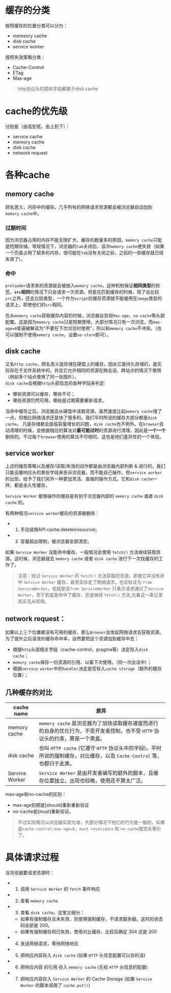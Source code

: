 # 缓存的分类

按照缓存的位置分类可以分为：
+ memeory cache
+ disk cache
+ service worker

按照失效策略分类：
+ Cache-Control
+ ETag
+ Max-age

> http协议头的那些字段都属于disk cache

# cache的优先级
分别是（由高到低，由上到下）：
+ service cache
+ memory cache
+ disk cache
+ network request

# 各种cache

## memory cache
顾名思义，内存中的缓存。几乎所有的网络请求资源都会被浏览器自动加到`memory cache`中。

### 过期时间
因为浏览器占用的内存不能无限扩大、缓存的数量多的原因，`memory cache`只能是短期存储。常规情况下，浏览器的`tab`关闭后，该次`memory cache`便失效（如果一个页面占用了超多的内存，很可能在`tab`没有关闭之前，之前的一些缓存就已经失效了）。

### 命中
`preloader`请求来的资源就会被放入`memory cache`，这种机制保证**相同类型**的标签，**`src`相同**的情况下只会请求一次资源。但是在匹配缓存的时候，除了会比较`src`之外，还会比较类型，一个作为`script`的缓存资源就不能被用在`image`类型的请求上，即使他们的`src`相同。

在从`memory cache`获取缓存内容的时候，浏览器会忽视`Max-age`，`no-cache`等头部配置。这是因为`memory cache`只是短期使用，大部分情况只有一次浏览，而`max-age=0`普遍被解读为“不要在下次浏览时使用”，所以和`memory cache`不冲突。（也可以强制不使用`memory cache`，设置`no-store`即可）。

## disk cache
又名`http cache`，顾名思义是存储在硬盘上的缓存，因此它是持久存储的，是实际存在于文件系统中的。并且它允许相同的资源在跨会话、跨站点的情况下使用（例如多个站点使用了同一张图片）。<br />
`disk cache`会根据`http`头部信息的各种字段来判定:
+ 哪些资源可以缓存，哪些不可；
+ 哪些资源仍然可用，哪些是过期需要重新请求。

当命中缓存之后，浏览器会从硬盘中读取资源，虽然速度比起`memory cache`慢了
一点，但相比网络请求还是快了很多的。我们平时所说的缓存大部分都是`disk cache`。
凡是存储都会面临容量增长的问题，`disk cache`也不例外。在`browser`自动清理的时候，会依据相应的算法对**最可能过时**的资源进行清理，因此是**一个一个**删除的。不过每个`browser`使用的算法不尽相同，这也是他们差异性的一个体现。

## service worker
上述的缓存策略以及缓存/读取/失效的动作都是由浏览器内部判断 & 进行的，我们只能设置响应头的某些字段来告诉浏览器，而不能自己操作。但`service worker`的出现，给予了我们另外一种更加灵活、直接的操作方式。它和`disk cache`一样，都是永久性缓存。

`Service Worker` 能够操作的缓存是有别于浏览器内部的 `memory cache` 或者 `disk cache` 的。

有两种情况`service worker`缓存的资源被删除：
+ 1. 手动调用API cache.delete(resource);
+ 2. 容量超出限制，被浏览器全部清空。

如果 `Service Worker` 没能命中缓存，一般情况会使用 `fetch()` 方法继续获取资源。这时候，浏览器就去 `memory cache` 或者 `disk cache` 进行下一次找缓存的工作了。

> 注意：经过 `Service Worker` 的 `fetch()` 方法获取的资源，即便它并没有命中 `Service Worker` 缓存，甚至实际走了网络请求，也会标注为 `from ServiceWorker`。也就是说`from ServiceWorker` 只表示请求通过了`Service Worker`，至于到底是命中了缓存，还是继续 `fetch()` 方法,光看这一条记录其实无从知晓。

## network request：

如果以上三个位置都没有可用的缓存，那么`Browser`会发起网络请求去获取资源。为了提升之后请求的缓存命中率，自然要把这个资源加到缓存中去：
+ 根据`http`头部相关字段（cache-control，pragma等）决定存入`disk cache`；
+ `memory cache`保存一份资源的引用，以备下次使用。（同一次会话中）；
+ 根据`service worker`中的`handler`决定是否存入`cache storage`（额外的缓存位置）；

## 几种缓存的对比

cache name|差异
-|-
memory cache|`memory cache` 是浏览器为了加快读取缓存速度而进行的自身的优化行为，不受开发者控制，也不受 `HTTP` 协议头的约束，算是一个黑盒。
disk cache|也叫 `HTTP cache` (它遵守 `HTTP` 协议头中的字段)。平时所说的强制缓存，对比缓存，以及 `Cache-Control` 等，也都归于此类。
Service Worker|`Service Worker` 是由开发者编写的额外的脚本，且缓存位置独立，出现也较晚，使用还不算太广泛。

max-age和no-cache的区别：
+ max-age到期是[should]重新重新验证
+ no-cache是[must]重新验证。

> 不过实际情况以浏览器实现为准，大部分情况下他们的行为是一致的。如果是`cache-control:max-age=0, must-revalidate` 和 `no-cache`就完全等价了。

# 具体请求过程
当浏览器要请求资源时：
+ 1. 调用 `Service Worker` 的 `fetch` 事件响应
+ 2. 查看 `memory cache`
+ 3. 查看 `disk cache`。这里又细分：
   + 如果有强制缓存且未失效，则使用强制缓存，不请求服务器。这时的状态码全部是 200。
   + 如果有强制缓存但已失效，使用对比缓存，比较后确定 304 还是 200
+ 4. 发送网络请求，等待网络响应
+ 5. 把响应内容存入 `disk cache` (如果 `HTTP` 头信息配置可以存的话)
+ 6. 把响应内容 的引用 存入 `memory cache` (无视 `HTTP` 头信息的配置)
+ 7. 把响应内容存入 `Service Worker` 的 Cache Storage (如果 `Service Worker` 的脚本调用了 `cache.put()`)